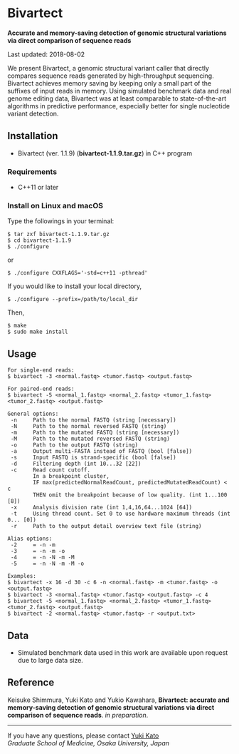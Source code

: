 # Bivartect

**Accurate and memory-saving detection of genomic structural variations via direct comparison of sequence reads**

Last updated: 2018-08-02

We present Bivartect, a genomic structural variant caller that directly compares sequence reads generated by high-throughput sequencing. Bivartect achieves memory saving by keeping only a small part of the suffixes of input reads in memory. Using simulated benchmark data and real genome editing data, Bivartect was at least comparable to state-of-the-art algorithms in predictive performance, especially better for single nucleotide variant detection.

## Installation
* Bivartect (ver. 1.1.9) (**bivartect-1.1.9.tar.gz**) in C++ program

### Requirements
* C++11 or later

### Install on Linux and macOS
Type the followings in your terminal:
```
$ tar zxf bivartect-1.1.9.tar.gz
$ cd bivartect-1.1.9
$ ./configure
```
or  
```
$ ./configure CXXFLAGS='-std=c++11 -pthread'
```
If you would like to install your local directory,

```
$ ./configure --prefix=/path/to/local_dir
```
Then,

```
$ make
$ sudo make install
```

## Usage
```
For single-end reads:
$ bivartect -3 <normal.fastq> <tumor.fastq> <output.fastq>

For paired-end reads:
$ bivartect -5 <normal_1.fastq> <normal_2.fastq> <tumor_1.fastq> <tumor_2.fastq> <output.fastq>

General options:
 -n     Path to the normal FASTQ (string [necessary])
 -N     Path to the normal reversed FASTQ (string)
 -m     Path to the mutated FASTQ (string [necessary])
 -M     Path to the mutated reversed FASTQ (string)
 -o     Path to the output FASTQ (string)
 -a     Output multi-FASTA instead of FASTQ (bool [false])
 -s     Input FASTQ is strand-specific (bool [false])
 -d     Filtering depth (int 10...32 [22])
 -c     Read count cutoff.
        In a breakpoint cluster, 
        IF max(predictedNormalReadCount, predictedMutatedReadCount) < c 
        THEN omit the breakpoint because of low quality. (int 1...100 [8])
 -x     Analysis division rate (int 1,4,16,64...1024 [64])
 -t     Using thread count. Set 0 to use hardware maximum threads (int 0... [0])
 -r     Path to the output detail overview text file (string)

Alias options:
 -2     = -n -m
 -3     = -n -m -o
 -4     = -n -N -m -M
 -5     = -n -N -m -M -o

Examples:
$ bivartect -x 16 -d 30 -c 6 -n <normal.fastq> -m <tumor.fastq> -o <output.fastq>
$ bivartect -3 <normal.fastq> <tumor.fastq> <output.fastq> -c 4
$ bivartect -5 <normal_1.fastq> <normal_2.fastq> <tumor_1.fastq> <tumor_2.fastq> <output.fastq>
$ bivartect -2 <normal.fastq> <tumor.fastq> -r <output.txt>
```

## Data
* Simulated benchmark data used in this work are available upon request due to large data size.

## Reference
Keisuke Shimmura, Yuki Kato and Yukio Kawahara,
**Bivartect: accurate and memory-saving detection of genomic structural variations via direct comparison of sequence reads**.
*in preparation*.

---
If you have any questions, please contact [Yuki Kato](http://www.med.osaka-u.ac.jp/pub/rna/ykato/)  
*Graduate School of Medicine, Osaka University, Japan*
